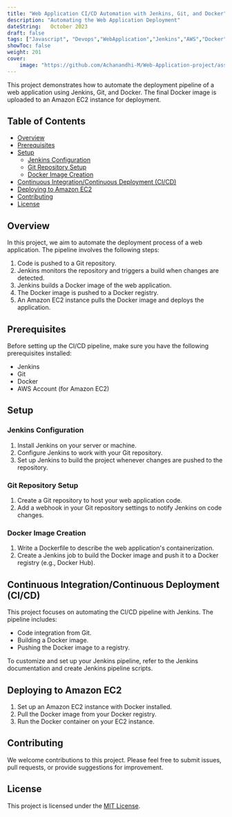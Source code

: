 ```yaml
---
title: "Web Application CI/CD Automation with Jenkins, Git, and Docker"
description: "Automating the Web Application Deployment"
dateString:   October 2023
draft: false
tags: ["Javascript", "Devops","WebApplication","Jenkins","AWS","Docker","Git","Github"]
showToc: false
weight: 201
cover:
    image: "https://github.com/Achanandhi-M/Web-Application-project/assets/110651321/f283f467-835b-4f23-b056-20089939aa37"
---
```


This project demonstrates how to automate the deployment pipeline of a web application using Jenkins, Git, and Docker. The final Docker image is uploaded to an Amazon EC2 instance for deployment.

## Table of Contents
- [Overview](#overview)
- [Prerequisites](#prerequisites)
- [Setup](#setup)
  - [Jenkins Configuration](#jenkins-configuration)
  - [Git Repository Setup](#git-repository-setup)
  - [Docker Image Creation](#docker-image-creation)
- [Continuous Integration/Continuous Deployment (CI/CD)](#continuous-integrationcontinuous-deployment-cicd)
- [Deploying to Amazon EC2](#deploying-to-amazon-ec2)
- [Contributing](#contributing)
- [License](#license)

## Overview

In this project, we aim to automate the deployment process of a web application. The pipeline involves the following steps:
1. Code is pushed to a Git repository.
2. Jenkins monitors the repository and triggers a build when changes are detected.
3. Jenkins builds a Docker image of the web application.
4. The Docker image is pushed to a Docker registry.
5. An Amazon EC2 instance pulls the Docker image and deploys the application.

## Prerequisites

Before setting up the CI/CD pipeline, make sure you have the following prerequisites installed:
- Jenkins
- Git
- Docker
- AWS Account (for Amazon EC2)

## Setup

### Jenkins Configuration

1. Install Jenkins on your server or machine.
2. Configure Jenkins to work with your Git repository.
3. Set up Jenkins to build the project whenever changes are pushed to the repository.

### Git Repository Setup

1. Create a Git repository to host your web application code.
2. Add a webhook in your Git repository settings to notify Jenkins on code changes.

### Docker Image Creation

1. Write a Dockerfile to describe the web application's containerization.
2. Create a Jenkins job to build the Docker image and push it to a Docker registry (e.g., Docker Hub).

## Continuous Integration/Continuous Deployment (CI/CD)

This project focuses on automating the CI/CD pipeline with Jenkins. The pipeline includes:
- Code integration from Git.
- Building a Docker image.
- Pushing the Docker image to a registry.

To customize and set up your Jenkins pipeline, refer to the Jenkins documentation and create Jenkins pipeline scripts.

## Deploying to Amazon EC2

1. Set up an Amazon EC2 instance with Docker installed.
2. Pull the Docker image from your Docker registry.
3. Run the Docker container on your EC2 instance.

## Contributing

We welcome contributions to this project. Please feel free to submit issues, pull requests, or provide suggestions for improvement.

## License

This project is licensed under the [MIT License](LICENSE).
